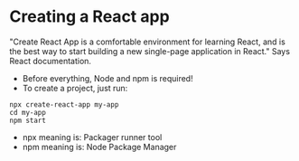 
# Creating a React app 

"Create React App is a comfortable environment for learning React, and is the best way to start building a new single-page application in React."
Says React documentation.

* Before everything, Node and npm is required!
* To create a project, just run:

``` 
npx create-react-app my-app
cd my-app
npm start

```

* npx meaning is: Packager runner tool
* npm meaning is: Node Package Manager
